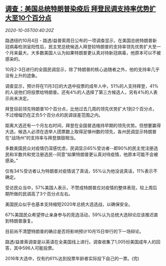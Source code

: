 <!--1601859318000-->
[调查：美国总统特朗普染疫后 拜登民调支持率优势扩大至10个百分点](https://cn.reuters.com/article/poll-us-biden-election-leading-1005-idCNKBS26Q01H)
------

<div><i>2020-10-05T00:40:20Z</i></div><p>路透纽约10月4日 - 路透/益普索周日公布的一项调查显示，在美国总统特朗普新冠病毒检测呈阳性后，民主党总统候选人拜登较特朗普的支持率领先优势扩大至一个月来最大，大多数美国人认为如果特朗普更认真对待新冠病毒，他原本可以不被感染的。</p><p>10月2-3日进行的全国民调显示，除了特朗普的核心追随者之外，他的支持率几乎没有上升的迹象。</p><p>调查显示，预计将在11月3日的大选中投票的成年人中，51%的人支持拜登，41%的人说他们将投票给特朗普。还有4%的人选择了第三方候选人，另有4%的人表示尚未决定。</p><p>拜登目前领先特朗普10个百分点，比他过去几周的领先优势扩大1到2个百分点，不过增幅仍在正负5个百分点的民调误差范围之内。</p><p>距离大选还有一个月左右时间，拜登在全国普选维持早期的领先优势。但想要赢得大选，候选人必须在选举人团票数上取得足够州数的领先，各州民调显示特朗普在“战场州”的支持率与拜登旗鼓相当。</p><p>多数美国民众对疫情仍深感忧虑，民调显示65%受访者--即90%的民主党注册选民和半数共和党注册选民--同意“如果特朗普更认真对待疫情，他原本可能不会被感染。”</p><p>仅有34%受访者认为特朗普对疫情说了真话，55%认为他没说真话，11%表示不确定。</p><p>受访民众当中，57%美国人表示，不赞成特朗普应对疫情的整体表现，较上周后期所做的民调高了3个百分点左右。</p><p>美国民众似乎也基本支持缩短2020年总统大选选战，以确保安全。</p><p>67%美国民众希望停止亲身参与的竞选活动，59%认为总统大选辩论应该推迟直到特朗普康复。</p><p>目前尚不清楚特朗普的确诊是否将影响预计10月15日举行的下一场辩论。</p><p>路透/益普索调查是以英语在全美国线上进行。调查收集了1,005份美国成年人的回答，其中596人可能投票。</p><p>2016年大选中，仅有约61%达到投票年龄者实际投下自己的一票。(完)</p>
